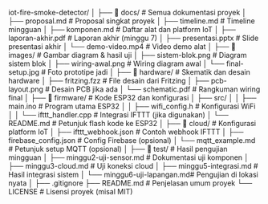 iot-fire-smoke-detector/
│
├── 📁 docs/                     # Semua dokumentasi proyek
│   ├── proposal.md             # Proposal singkat proyek
│   ├── timeline.md             # Timeline mingguan
│   ├── komponen.md             # Daftar alat dan platform IoT
│   ├── laporan-akhir.pdf       # Laporan akhir (minggu 7)
│   ├── presentasi.pptx         # Slide presentasi akhir
│   └── demo-video.mp4          # Video demo alat
│
├── 📁 images/                   # Gambar diagram & hasil uji
│   ├── sistem-blok.png         # Diagram sistem blok
│   ├── wiring-awal.png         # Wiring diagram awal
│   └── final-setup.jpg         # Foto prototipe jadi
│
├── 📁 hardware/                # Skematik dan desain hardware
│   ├── fritzing.fzz            # File desain dari Fritzing
│   ├── pcb-layout.png          # Desain PCB jika ada
│   └── schematic.pdf           # Rangkuman wiring final
│
├── 📁 firmware/                # Kode ESP32 dan konfigurasi
│   ├── src/
│   │   ├── main.ino            # Program utama ESP32
│   │   ├── wifi_config.h       # Konfigurasi WiFi
│   │   └── ifttt_handler.cpp   # Integrasi IFTTT (jika digunakan)
│   └── README.md               # Petunjuk flash kode ke ESP32
│
├── 📁 cloud/                   # Konfigurasi platform IoT
│   ├── ifttt_webhook.json     # Contoh webhook IFTTT
│   ├── firebase_config.json   # Config Firebase (opsional)
│   └── mqtt_example.md        # Petunjuk setup MQTT (opsional)
│
├── 📁 test/                    # Hasil pengujian mingguan
│   ├── minggu2-uji-sensor.md  # Dokumentasi uji komponen
│   ├── minggu3-cloud.md       # Uji koneksi cloud
│   ├── minggu5-integrasi.md   # Hasil integrasi sistem
│   └── minggu6-uji-lapangan.md# Pengujian di lokasi nyata
│
├── .gitignore
├── README.md                  # Penjelasan umum proyek
└── LICENSE                    # Lisensi proyek (misal MIT)
